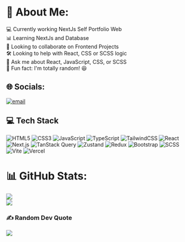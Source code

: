 # 💫 About Me:
💻 Currently working NextJs Self Portfolio Web<br>📊 Learning NextJs and Database<br>🤝 Looking to collaborate on Frontend Projects<br>🛠️ Looking to help with React, CSS or SCSS logic<br>💬 Ask me about React, JavaScript, CSS, or SCSS<br>🎲 Fun fact: I'm totally random! 😆


## 🌐 Socials:
[![email](https://img.shields.io/badge/Email-D14836?logo=gmail&logoColor=white)](mailto:ivazreza@gmail.com) 

## 💻 Tech Stack

![HTML5](https://img.shields.io/badge/HTML5-E34F26?style=for-the-badge&logo=html5&logoColor=white)
![CSS3](https://img.shields.io/badge/CSS3-1572B6?style=for-the-badge&logo=css3&logoColor=white)
![JavaScript](https://img.shields.io/badge/JavaScript-F7DF1E?style=for-the-badge&logo=javascript&logoColor=black)
![TypeScript](https://img.shields.io/badge/TypeScript-3178C6?style=for-the-badge&logo=typescript&logoColor=white)
![TailwindCSS](https://img.shields.io/badge/TailwindCSS-38B2AC?style=for-the-badge&logo=tailwind-css&logoColor=white)
![React](https://img.shields.io/badge/React-61DAFB?style=for-the-badge&logo=react&logoColor=black)
![Next.js](https://img.shields.io/badge/Next.js-000000?style=for-the-badge&logo=next.js&logoColor=white)
![TanStack Query](https://img.shields.io/badge/TanStack_Query-FF4785?style=for-the-badge&logo=reactquery&logoColor=white)
![Zustand](https://img.shields.io/badge/Zustand-000000?style=for-the-badge&logo=zustand&logoColor=white)
![Redux](https://img.shields.io/badge/Redux-764ABC?style=for-the-badge&logo=redux&logoColor=white)
![Bootstrap](https://img.shields.io/badge/Bootstrap-7952B3?style=for-the-badge&logo=bootstrap&logoColor=white)
![SCSS](https://img.shields.io/badge/SCSS-hotpink?style=for-the-badge&logo=sass&logoColor=white)
![Vite](https://img.shields.io/badge/Vite-646CFF?style=for-the-badge&logo=vite&logoColor=white)
![Vercel](https://img.shields.io/badge/Vercel-000000?style=for-the-badge&logo=vercel&logoColor=white)

# 📊 GitHub Stats:
![](https://github-readme-streak-stats.herokuapp.com/?user=Ivaz7&theme=dark&hide_border=false)<br/>
![](https://github-readme-stats.vercel.app/api/top-langs/?username=Ivaz7&theme=dark&hide_border=false&include_all_commits=false&count_private=false&layout=compact)

### ✍️ Random Dev Quote
![](https://quotes-github-readme.vercel.app/api?type=horizontal&theme=radical)

<!-- Proudly created with GPRM ( https://gprm.itsvg.in ) -->
